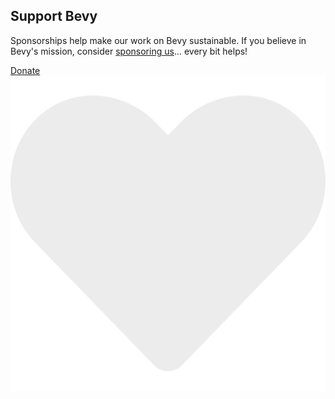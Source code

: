 ## Support Bevy

Sponsorships help make our work on Bevy sustainable. If you believe in Bevy's mission, consider [sponsoring us](/donate)… every bit helps!

<a class="button button--pink" href="/donate">Donate <img class="button__icon" src="/assets/heart.svg" alt="heart icon"></a>
